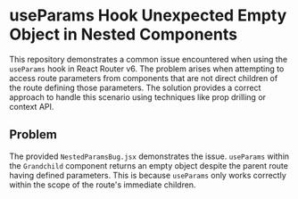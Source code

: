 # useParams Hook Unexpected Empty Object in Nested Components

This repository demonstrates a common issue encountered when using the `useParams` hook in React Router v6.  The problem arises when attempting to access route parameters from components that are not direct children of the route defining those parameters.  The solution provides a correct approach to handle this scenario using techniques like prop drilling or context API.

## Problem
The provided `NestedParamsBug.jsx` demonstrates the issue.  `useParams` within the `Grandchild` component returns an empty object despite the parent route having defined parameters. This is because `useParams` only works correctly within the scope of the route's immediate children.